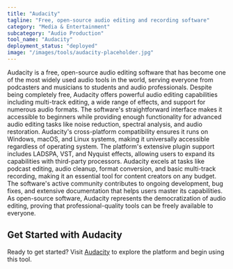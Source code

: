 ```yaml
---
title: "Audacity"
tagline: "Free, open-source audio editing and recording software"
category: "Media & Entertainment"
subcategory: "Audio Production"
tool_name: "Audacity"
deployment_status: "deployed"
image: "/images/tools/audacity-placeholder.jpg"
---
```

Audacity is a free, open-source audio editing software that has become one of the most widely used audio tools in the world, serving everyone from podcasters and musicians to students and audio professionals. Despite being completely free, Audacity offers powerful audio editing capabilities including multi-track editing, a wide range of effects, and support for numerous audio formats. The software's straightforward interface makes it accessible to beginners while providing enough functionality for advanced audio editing tasks like noise reduction, spectral analysis, and audio restoration. Audacity's cross-platform compatibility ensures it runs on Windows, macOS, and Linux systems, making it universally accessible regardless of operating system. The platform's extensive plugin support includes LADSPA, VST, and Nyquist effects, allowing users to expand its capabilities with third-party processors. Audacity excels at tasks like podcast editing, audio cleanup, format conversion, and basic multi-track recording, making it an essential tool for content creators on any budget. The software's active community contributes to ongoing development, bug fixes, and extensive documentation that helps users master its capabilities. As open-source software, Audacity represents the democratization of audio editing, proving that professional-quality tools can be freely available to everyone.

## Get Started with Audacity

Ready to get started? Visit [Audacity](https://www.audacityteam.org) to explore the platform and begin using this tool.

